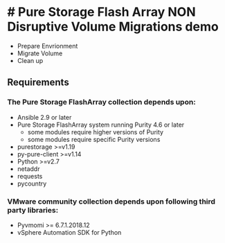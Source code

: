 # # Pure Storage Flash Array NON Disruptive Volume Migrations demo
- Prepare Envrionment
- Migrate Volume
- Clean up

## Requirements
### The Pure Storage FlashArray collection depends upon:
- Ansible 2.9 or later
- Pure Storage FlashArray system running Purity 4.6 or later
  - some modules require higher versions of Purity
  - some modules require specific Purity versions
- purestorage >=v1.19
- py-pure-client >=v1.14
- Python >=v2.7
- netaddr
- requests
- pycountry

### VMware community collection depends upon following third party libraries:
* Pyvmomi >= 6.7.1.2018.12
* vSphere Automation SDK for Python
